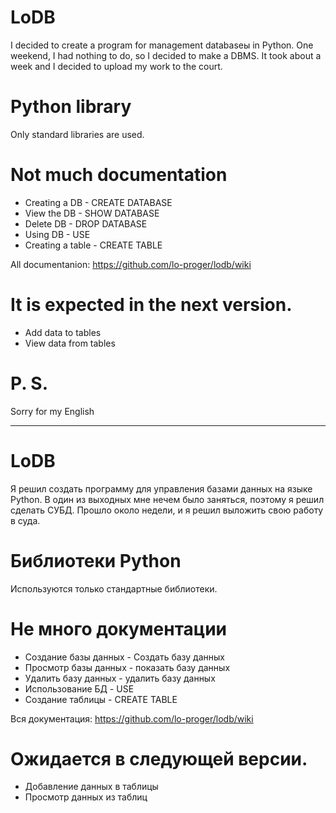 # LoDB

I decided to create a program for management databaseы in Python. One weekend, I had nothing to do, so I decided to make a DBMS. It took about a week and I decided to upload my work to the court.

# Python library
Only standard libraries are used.

# Not much documentation

- Creating a DB - CREATE DATABASE
- View the DB - SHOW DATABASE
- Delete DB - DROP DATABASE
- Using DB - USE
- Creating a table - CREATE TABLE

All documentanion: https://github.com/lo-proger/lodb/wiki

# It is expected in the next version.

- Add data to tables
- View data from tables

# P. S.
Sorry for my English

***

# LoDB
Я решил создать программу для управления базами данных на языке Python. В один из выходных мне нечем было заняться, поэтому я решил сделать СУБД. Прошло около недели, и я решил выложить свою работу в суда.

# Библиотеки Python
Используются только стандартные библиотеки.

# Не много документации

- Создание базы данных - Создать базу данных
- Просмотр базы данных - показать базу данных
- Удалить базу данных - удалить базу данных
- Использование БД - USE
- Создание таблицы - CREATE TABLE
  
Вся документация: https://github.com/lo-proger/lodb/wiki

# Ожидается в следующей версии.
  
- Добавление данных в таблицы
- Просмотр данных из таблиц

